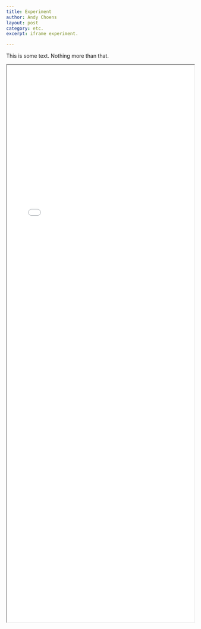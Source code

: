 ```yaml
---
title: Experiment
author: Andy Choens
layout: post
category: etc.
excerpt: iframe experiment.

---
```



This is some text. Nothing more than that.

<iframe src = "./blood-sugars/README.html" width="100%" height="1500px"></iframe>
